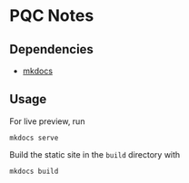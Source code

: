 # PQC Notes

## Dependencies

- [mkdocs](https://squidfunk.github.io/mkdocs-material/getting-started/)

## Usage
For live preview, run
```
mkdocs serve
```

Build the static site in the `build` directory with
```
mkdocs build
```